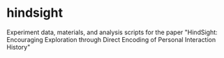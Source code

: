 # hindsight
Experiment data, materials, and analysis scripts for the paper "HindSight: Encouraging Exploration through Direct Encoding of Personal Interaction History"
